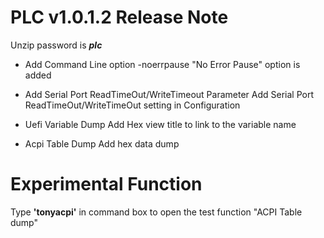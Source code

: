 # PLC v1.0.1.2 Release Note

Unzip password is **_plc_**

+ Add Command Line option -noerrpause
  "No Error Pause" option is added 
 
+ Add Serial Port ReadTimeOut/WriteTimeout Parameter
  Add Serial Port ReadTimeOut/WriteTimeOut setting in Configuration

+ Uefi Variable Dump
  Add Hex view title to link to the variable name

+ Acpi Table Dump
  Add hex data dump

# Experimental Function 
Type **'tonyacpi'** in command box to open the test function "ACPI Table dump"

